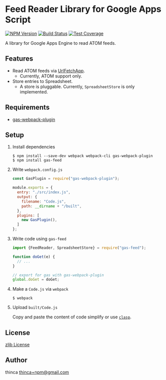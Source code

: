 Feed Reader Library for Google Apps Script
==========================================

[![NPM Version][npm-image]][npm-url]
[![Build Status][travis-image]][travis-url]
[![Test Coverage][codecov-image]][codecov-url]

A library for Google Apps Engine to read ATOM feeds.

Features
--------

- Read ATOM feeds via [UrlFetchApp](https://developers.google.com/apps-script/reference/url-fetch/url-fetch-app).
  - Currently, ATOM support only.
- Store entries to Spreadsheet.
  - A store is pluggable.  Currently, `SpreadsheetStore` is only implemented.

Requirements
------------

- [gas-webpack-plugin](https://github.com/fossamagna/gas-webpack-plugin)

Setup
-----

1.  Install dependencies

    ```
    $ npm install --save-dev webpack webpack-cli gas-webpack-plugin
    $ npm install gas-feed
    ```

2.  Write `webpack.config.js`

    ```javascript
    const GasPlugin = require("gas-webpack-plugin");

    module.exports = {
      entry: "./src/index.js",
      output: {
        filename: "Code.js",
        path: __dirname + "/built",
      },
      plugins: [
        new GasPlugin(),
      ]
    };
    ```

3.  Write code using `gas-feed`

    ```javascript
    import {FeedReader, SpreadsheetStore} = require("gas-feed");

    function doGet(e) {
      // ...
    }

    // export for gas with gas-webpack-plugin
    global.doGet = doGet;
    ```

4.  Make a `Code.js` via `webpack`

    ```
    $ webpack
    ```

5.  Upload `built/Code.js`

    Copy and paste the content of code simplify or use [`clasp`](https://developers.google.com/apps-script/guides/clasp).


License
-------

[zlib License](LICENSE.txt)

Author
------

thinca <thinca+npm@gmail.com>


[npm-image]: https://img.shields.io/npm/v/gas-feed.svg
[npm-url]: https://npmjs.org/package/gas-feed
[travis-image]: https://travis-ci.com/thinca/gas-feed.svg?branch=master
[travis-url]: https://travis-ci.com/thinca/gas-feed
[codecov-image]: https://codecov.io/gh/thinca/gas-feed/branch/master/graph/badge.svg
[codecov-url]: https://codecov.io/gh/thinca/gas-feed
